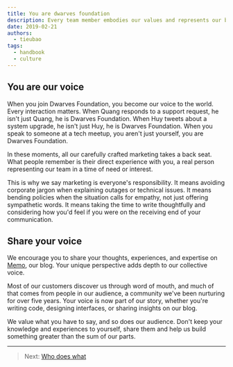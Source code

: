 ```yaml
---
title: You are dwarves foundation
description: Every team member embodies our values and represents our brand in every interaction.
date: 2019-02-21
authors:
  - tieubao
tags:
  - handbook
  - culture
---
```


## You are our voice

When you join Dwarves Foundation, you become our voice to the world. Every interaction matters. When Quang responds to a support request, he isn't just Quang, he is Dwarves Foundation. When Huy tweets about a system upgrade, he isn't just Huy, he is Dwarves Foundation. When you speak to someone at a tech meetup, you aren't just yourself, you are Dwarves Foundation.

In these moments, all our carefully crafted marketing takes a back seat. What people remember is their direct experience with you, a real person representing our team in a time of need or interest.

This is why we say marketing is everyone's responsibility. It means avoiding corporate jargon when explaining outages or technical issues. It means bending policies when the situation calls for empathy, not just offering sympathetic words. It means taking the time to write thoughtfully and considering how you'd feel if you were on the receiving end of your communication.

## Share your voice

We encourage you to share your thoughts, experiences, and expertise on [Memo](https://memo.d.foundation), our blog. Your unique perspective adds depth to our collective voice.

Most of our customers discover us through word of mouth, and much of that comes from people in our audience, a community we've been nurturing for over five years. Your voice is now part of our story, whether you're writing code, designing interfaces, or sharing insights on our blog.

We value what you have to say, and so does our audience. Don't keep your knowledge and experiences to yourself, share them and help us build something greater than the sum of our parts.

---

> Next: [Who does what](who-does-what.md)
